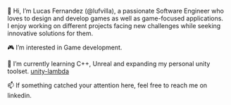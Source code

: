 👋 Hi, I’m Lucas Fernandez (@lufvilla), a passionate Software Engineer who loves to design and develop games as well as game-focused applications.  
 I enjoy working on different projects facing new challenges while seeking innovative solutions for them.  
 
🎮 I’m interested in Game development.  

🌱 I’m currently learning C++, Unreal and expanding my personal unity toolset. [unity-lambda](https://github.com/lufvilla/unity-lambda)  

📫 If something catched your attention here, feel free to reach me on linkedin.  
